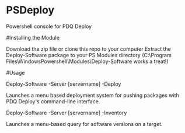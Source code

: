 # PSDeploy
Powershell console for PDQ Deploy

#Installing the Module

Download the zip file or clone this repo to your computer
Extract the Deploy-Software package to your PS Modules directory (C:\Program Files\WindowsPowershell\Modules\Deploy-Software works a treat!)

#Usage

Deploy-Software -Server [servername] -Deploy

Launches a menu based deployment system for pushing packages with PDQ Deploy's command-line interface.

Deploy-Software -Server [servername] -Inventory

Launches a menu-based query for software versions on a target.
